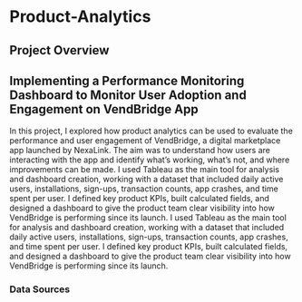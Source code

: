 # Product-Analytics
## Project Overview
## Implementing a Performance Monitoring Dashboard to Monitor User Adoption and Engagement on VendBridge App
In this project, I explored how product analytics can be used to evaluate the performance and user engagement of VendBridge, a digital marketplace app launched by NexaLink. The aim was to understand how users are interacting with the app and identify what’s working, what’s not, and where improvements can be made. I used Tableau as the main tool for analysis and dashboard creation, working with a dataset that included daily active users, installations, sign-ups, transaction counts, app crashes, and time spent per user. I defined key product KPIs, built calculated fields, and designed a dashboard to give the product team clear visibility into how VendBridge is performing since its launch.
I used Tableau as the main tool for analysis and dashboard creation, working with a dataset that included daily active users, installations, sign-ups, transaction counts, app crashes, and time spent per user. I defined key product KPIs, built calculated fields, and designed a dashboard to give the product team clear visibility into how VendBridge is performing since its launch.

### Data Sources
